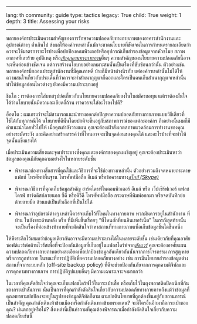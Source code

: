 

---

lang: th
community: guide
type: tactics
legacy: True
child: True
weight: 1
depth: 3
title: Assessing your risks

---

หลายองค์กรประเมินความสำคัญของการรักษาความปลอดภัยทางกายภาพของอาคารสำนักงานและอุปกรณ์ต่างๆ ต่ำเกินไป ส่งผลให้องค์กรเหล่านั้นมักจะขาดนโยบายที่ชัดเจนในการกำหนดรายละเอียดว่าควรจะใช้มาตรการอะไรบ้างเพื่อปกป้องคอมพิวเตอร์หรืออุปกรณ์เก็บสำรองข้อมูลจากหัวขโมย สภาพอากาศที่เลวร้าย อุบัติเหตุ หรือ[*ภัยคุกคามทางกายภาพ*](/th/glossary#Physical_threat)อื่นๆ ความสำคัญของนโยบายความปลอดภัยนี้อาจจะเห็นค่อนข้างชัดเจน แต่การสร้างนโยบายอย่างเหมาะสมนั้นเป็นเรื่องที่ซับซ้อนกว่านั้น ตัวอย่างเช่น หลายองค์กรมีกลอนประตูสำนักงานที่มีคุณภาพดี บ้างก็มีหน้าต่างนิรภัย แต่องค์กรเหล่านั้นไม่ได้ให้ความสนใจเกี่ยวกับประเด็นที่ว่าควรจะทำสำเนากุญแจกี่ดอกและใครเป็นคนเก็บสำเนากุญแจเหล่านั้น ทำให้ข้อมูลอ่อนไหวต่างๆ ยังคงมีความเปราะบางอยู่

<div class=background markdown=1>
ชินไก : เราต้องการใส่บทสรุปย่อเกี่ยวกับนโยบายความปลอดภัยลงในใบสมัครขอทุน แต่เราต้องมั่นใจได้ว่านโยบายนั้นมีความละเอียดถี่ถ้วน เราควรจะใส่อะไรลงไปดี? 

อ็อตโต : ผมเกรงว่าจะไม่สามารถแนะนำทางออกต่อปัญหาความปลอดภัยทางกายภาพแบบวิธีเดียวที่ใช้ได้กับทุกกรณีได้ นโยบายที่ดีนั้นโดยปกติจะขึ้นอยู่กับสภาพการณ์ของแต่ละองค์กร ถึงอย่างนั้นผมก็มีคำแนะนำโดยทั่วไปให้ เมื่อคุณกำลังวางแผน คุณจะต้องเฝ้าสังเกตสภาพแวดล้อมการทำงานของคุณอย่างระมัดระวัง และคิดอย่างสร้างสรรค์ว่าที่ไหนอาจจะเป็นจุดอ่อนของคุณได้ และอะไรบ้างที่จะทำให้จุดนั้นแข็งแรงได้
</div>

เมื่อประเมินความเสี่ยงและจุดเปราะบางซึ่งคุณและองค์กรของคุณเผชิญอยู่ คุณจะต้องประเมินหาว่าข้อมูลของคุณมีภัยคุกคามอย่างไรในหลายระดับชั้น

- พิจารณาช่องทางสื่อสารที่คุณใช้และวิธีการที่จะใช้ช่องทางเหล่านั้น ตัวอย่างรวมถึงจดหมายกระดาษ แฟกซ์ โทรศัพท์พื้นฐาน โทรศัพท์มือถือ อีเมล์ หรือข้อความทาง[*สไกป์ (Skype)*](/th/glossary#Skype) 	

- พิจารณาวิธีการที่คุณเก็บข้อมูลสำคัญ ฮาร์ดไดรฟ์ในคอมพิวเตอร์ อีเมล์ หรือ เว็ปเซิร์ฟเวอร์ แฟลชไดรฟ์ ฮาร์ดดิสก์ภายนอก ซีดี หรือดีวีดี โทรศัพท์มือถือ กระดาษที่พิมพ์ออกมา หรือจดบันทึกย่อด้วยลายมือ ล้วนแต่เป็นตัวเลือกที่เป็นไปได้

- พิจารณาว่าอุปกรณ์ต่างๆ เหล่านี้ควรจะเก็บไว้ที่ไหนในทางกายภาพ พวกมันควรอยู่ในสำนักงาน ที่บ้าน ในถังขยะด้านหลัง หรือ ที่มีเพิ่มขึ้นเรื่อยๆ “ที่ไหนสักที่บนอินเทอร์เน็ต” ในกรณีสุดท้ายนั้น จะเป็นเรื่องที่ค่อนข้างท้าทายที่จะตัดสินใจว่าหาสถานที่ทางกายภาพเพื่อเก็บข้อมูลชิ้นใดชี้นหนึ่ง

ให้พึงระลึกไว้เสมอว่าข้อมูลเดียวกันอาจจะมีความเปราะบางได้ในหลายระดับชั้น เช่นเดียวกับที่คุณอาศัยซอฟต์แวร์ต่อต้านไวรัสเพื่อที่จะป้องกันข้อมูลที่เก็บอยู่ในแฟลชไดร์ฟจาก[*มัลแวร์*](/en/glossary#Malware) คุณจะต้องอาศัยแผนความปลอดภัยทางกายภาพอย่างละเอียดเพื่อปกป้องข้อมูลอันเดียวกันนั้นจากการโจรกรรม การสูญหาย หรือการถูกทำลาย ในขณะที่การปฏิบัติเพื่อความปลอดภัยบางอย่าง เช่น การมีนโยบายสำรองข้อมูลต่างสถานที่จากระบบหลัก (off-site backup policy) ที่ดีจะช่วยป้องกันภัยจากการคุกคามดิจิทัลและการคุกคามทางกายภาพ การปฏิบัติรูปแบบอื่นๆ มีความเฉพาะเจาะจงมากกว่า

ในเวลาที่คุณตัดสินใจว่าคุณจะเก็บแฟลชไดร์ฟไว้ในกระเป๋าเสื้อ หรือเก็บไว้ในถุงพลาสติดปิดผนึกที่ก้นของกระเป๋าสัมภาระ นั่นเป็นการที่คุณกำลังตัดสินใจเกี่ยวกับความปลอดภัยทางกายภาพถึงแม้ว่าข้อมูลที่คุณพยายามปกป้องจะอยู่ในรูปของข้อมูลดิจิทัลก็ตาม ตามปกตินโยบายที่ถูกต้องขึ้นอยู่กับสถานการณ์เป็นสำคัญ คุณกำลังเดินเท้าข้ามเมืองหรือกำลังเดินทางข้ามพรมแดน? จะมีใครอื่นอีกมาถือกระเป๋าของคุณ? ฝนตกอยู่หรือไม่? สิ่งเหล่านี้เป็นคำถามที่คุณต้องพิจารณาเมื่อกำลังตัดสินใจเกี่ยวกับความปลอดภัยเช่นนี้



